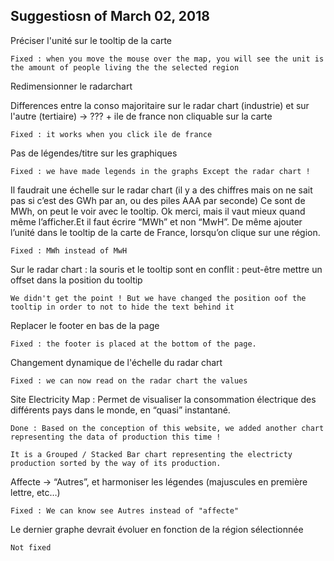 ## Suggestiosn of March 02, 2018 

Préciser l'unité sur le tooltip de la carte

    Fixed : when you move the mouse over the map, you will see the unit is the amount of people living the the selected region


Redimensionner le radarchart 

Differences entre la conso majoritaire sur le radar chart (industrie) et sur l'autre (tertiaire) -> ??? + ile de france non cliquable sur la carte
    
    Fixed : it works when you click ile de france

Pas de légendes/titre sur les graphiques
  
    Fixed : we have made legends in the graphs Except the radar chart ! 


Il faudrait une échelle sur le radar chart (il y a des chiffres mais on ne sait pas si c’est des GWh par an, ou des piles AAA par seconde) Ce sont de MWh, on peut le voir avec le tooltip. Ok merci, mais il vaut mieux quand même l’afficher.Et il faut écrire “MWh” et non “MwH”. De même ajouter l’unité dans le tooltip de la carte de France, lorsqu’on clique sur une région.

    Fixed : MWh instead of MwH

Sur le radar chart : la souris et le tooltip sont en conflit : peut-être mettre un offset dans la position du tooltip

    We didn't get the point ! But we have changed the position oof the tooltip in order to not to hide the text behind it 

Replacer le footer en bas de la page

    Fixed : the footer is placed at the bottom of the page.

Changement dynamique de l'échelle du radar chart

    Fixed : we can now read on the radar chart the values

Site Electricity Map : Permet de visualiser la consommation électrique des différents pays dans le monde, en “quasi” instantané.

    Done : Based on the conception of this website, we added another chart representing the data of production this time !
    
    It is a Grouped / Stacked Bar chart representing the electricty production sorted by the way of its production. 

Affecte -> “Autres”, et harmoniser les légendes (majuscules en première lettre, etc…)
       
    Fixed : We can know see Autres instead of "affecte" 

Le dernier graphe devrait évoluer en fonction de la région sélectionnée
            
    Not fixed
